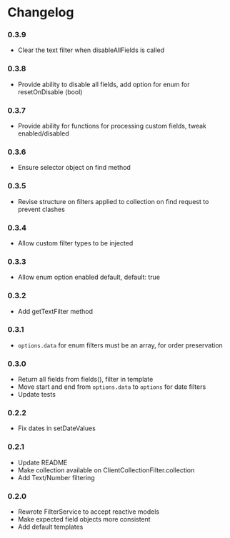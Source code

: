 Changelog
=========

### 0.3.9

* Clear the text filter when disableAllFields is called

### 0.3.8

* Provide ability to disable all fields, add option for enum for resetOnDisable (bool)

### 0.3.7

* Provide ability for functions for processing custom fields, tweak enabled/disabled

### 0.3.6

* Ensure selector object on find method

### 0.3.5

* Revise structure on filters applied to collection on find request to prevent clashes

### 0.3.4

* Allow custom filter types to be injected

### 0.3.3

* Allow enum option enabled default, default: true

### 0.3.2

* Add getTextFilter method

### 0.3.1

* `options.data` for enum filters must be an array, for order preservation

### 0.3.0

* Return all fields from fields(), filter in template
* Move start and end from `options.data` to `options` for date filters
* Update tests

### 0.2.2

* Fix dates in setDateValues

### 0.2.1

* Update README
* Make collection available on ClientCollectionFilter.collection
* Add Text/Number filtering

### 0.2.0

* Rewrote FilterService to accept reactive models
* Make expected field objects more consistent
* Add default templates
